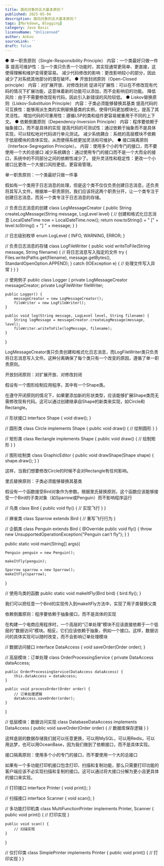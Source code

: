 ```yaml
---
title: 面向对象的五大基本原则？ 
published: 2025-05-04
description: 面向对象的五大基本原则？ 
tags: [Markdown, Blogging]
category: Java Basic
licenseName: "Unlicensed"
author: Ankou
sourceLink: ''
draft: false
---
```

●
单一职责原则（Single-Responsibility Principle）
内容：一个类最好只做一件事
提高可维护性：当一个类只负责一个功能时，其实现通常更简单、更直接，这使得理解和维护变得更容易。
减少代码修改的影响：更改影响较小的部分，因此减少了对系统其他部分的潜在破坏。
●
开放封闭原则（Open-Closed principle）
内容：对扩展开放、对修改封闭
促进可扩展性：可以在不修改现有代码的情况下扩展功能，这意味着新的功能可以添加，而不会影响旧的功能。
降低风险：由于不需要修改现有代码，因此引入新错误的风险较低。
●
Liskov替换原则（Liskov-Substituion Principle）
内容：子类必须能够替换其基类
提高代码的可互换性：能够用派生类的实例替换基类的实例，使得代码更加模块化，提高了其灵活性。
增加代码的可重用性：遵循LSP的类和组件更容易被重用于不同的上下文。
●
依赖倒置原则（Dependency-Inversion Principle）
内容：程序要依赖于抽象接口，而不是具体的实现
提高代码的可测试性：通过依赖于抽象而不是具体实现，可以轻松地对代码进行单元测试。
减少系统耦合：系统的高层模块不依赖于低层模块的具体实现，从而使得系统更加灵活和可维护。
●
接口隔离原则（Interface-Segregation Principle）。
内容：使用多个小的专门的接口，而不要使用一个大的总接口
减少系统耦合：通过使用专门的接口而不是一个大而全的接口，系统中的不同部分之间的依赖性减少了。
提升灵活性和稳定性：更改一个小接口比更改一个大接口风险更低，更容易管理。

单一职责原则：一个类最好只做一件事

假如有一个类用于日志消息的处理，但是这个类不仅仅负责创建日志消息，还负责将其写入文件。根据单一职责原则，我们应该将这两个职责分开，让一个类专注于创建日志消息，而另一个类专注于日志消息的存储。


// 负责日志消息的创建
class LogMessageCreator {
    public String createLogMessage(String message, LogLevel level) {
        // 创建和格式化日志消息
        LocalDateTime now = LocalDateTime.now();
        return now.toString() + " [" + level.toString() + "] " + message;
    }
}

// 日志级别枚举
enum LogLevel {
    INFO, WARNING, ERROR;
}

// 负责日志消息的存储
class LogFileWriter {
    public void writeToFile(String message, String filename) {
        // 将日志消息写入指定的文件
        try {
            Files.write(Paths.get(filename), message.getBytes(), StandardOpenOption.APPEND);
        } catch (IOException e) {
            // 处理文件写入异常
        }
    }
}

// 使用例子
public class Logger {
    private LogMessageCreator messageCreator;
    private LogFileWriter fileWriter;

    public Logger() {
        messageCreator = new LogMessageCreator();
        fileWriter = new LogFileWriter();
    }

    public void log(String message, LogLevel level, String filename) {
        String logMessage = messageCreator.createLogMessage(message, level);
        fileWriter.writeToFile(logMessage, filename);
    }
}

LogMessageCreator类只负责创建和格式化日志消息，而LogFileWriter类只负责将日志消息写入文件。这种分离确保了每个类只有一个改变的原因，遵循了单一职责原则。




开放封闭原则：对扩展开放、对修改封闭

假设有一个图形绘制应用程序，其中有一个Shape类。

在遵守开闭原则的情况下，如果要添加新的形状类型，应该能够扩展Shape类而无需修改现有代码。这可以通过创建继承自Shape的新类来实现，如Circle和Rectangle。

// 形状接口
interface Shape {
    void draw();
}

// 圆形类
class Circle implements Shape {
    public void draw() {
        // 绘制圆形
    }
}

// 矩形类
class Rectangle implements Shape {
    public void draw() {
        // 绘制矩形
    }
}

// 图形绘制类
class GraphicEditor {
    public void drawShape(Shape shape) {
        shape.draw();
    }
}

这样，当我们想要修改Circle的时候不会对Rectangle有任何影响。


里氏替换原则：子类必须能够替换其基类

假设有一个函数接受Bird对象作为参数。根据里氏替换原则，这个函数应该能够接受一个Bird的子类对象（如Sparrow或Penguin）而不影响程序运行

// 鸟类
class Bird {
    public void fly() {
        // 实现飞行
    }
}

// 麻雀类
class Sparrow extends Bird {
    // 重写飞行行为
}

// 企鹅类
class Penguin extends Bird {
    @Override
    public void fly() {
        throw new UnsupportedOperationException("Penguin can't fly");
    }
}



public static void main(String[] args){
    
    Penguin penguin = new Penguin();

    makeItFly(penguin);

    Sparrow sparrow = new Sparrow();
    makeItFly(sparrow);
}


// 使用鸟类的函数
public static void makeItFly(Bird bird) {
    bird.fly();
}

我们可以把任意一个Bird的实现传入到makeItFly方法中，实现了用子类替换父类



依赖倒置原则：程序要依赖于抽象接口，而不是具体的实现

在构建一个电商应用程序时，一个高层的“订单处理”模块不应该直接依赖于一个低层的“数据访问”模块。相反，它们应该依赖于抽象，例如一个接口。这样，数据访问的具体实现可以随时改变，而不会影响订单处理模块


// 数据访问接口
interface DataAccess {
    void saveOrder(Order order);
}

// 高层模块：订单处理
class OrderProcessingService {
    private DataAccess dataAccess;

    public OrderProcessingService(DataAccess dataAccess) {
        this.dataAccess = dataAccess;
    }

    public void processOrder(Order order) {
        // 订单处理逻辑
        dataAccess.saveOrder(order);
    }
}

// 低层模块：数据访问实现
class DatabaseDataAccess implements DataAccess {
    public void saveOrder(Order order) {
        // 数据库保存逻辑
    }
}

这样底层的数据存储我们就可以任意更换，可以用MySQL，可以用Redis，可以用达梦，也可以用OceanBase，因为我们做到了依赖接口，而不是具体实现。


接口隔离原则：使用多个小的专门的接口，而不要使用一个大的总接口

如果有一个多功能打印机接口包含打印、扫描和复制功能，那么只需要打印功能的客户端应该不必实现扫描和复制的接口。这可以通过将大接口分解为更小且更具体的接口来实现。

// 打印接口
interface Printer {
    void print();
}

// 扫描接口
interface Scanner {
    void scan();
}

// 多功能打印机类
class MultiFunctionPrinter implements Printer, Scanner {
    public void print() {
        // 打印实现
    }

    public void scan() {
        // 扫描实现
    }
}

// 仅打印类
class SimplePrinter implements Printer {
    public void print() {
        // 打印实现
    }
}